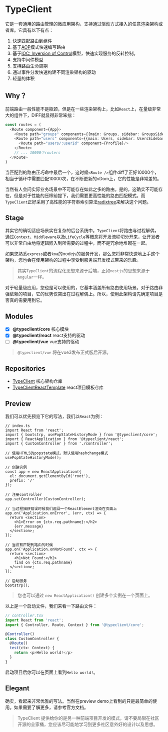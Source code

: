 # TypeClient

它是一套通用的路由管理的微应用架构，支持通过驱动方式接入的任意渲染架构或者库。它具有以下有点：

1. 快速匹配路由到组件
1. 基于[AOP](https://baike.baidu.com/item/AOP/1332219)模式快速编写路由
1. 基于[IOC: Inversion of Control](https://baike.baidu.com/item/%E6%8E%A7%E5%88%B6%E5%8F%8D%E8%BD%AC?fromtitle=Inversion+of+Control&fromid=11298462)模型，快速实现服务的反转控制。
1. 支持中间件模型
1. 支持路由生命周期
1. 通过事件分发快速构建不同渲染架构的驱动
1. 轻量的体积

## Why？

前端路由一般性能不是瓶颈，但是在一些渲染架构上，比如`React`上，在量级非常大的组件下，DIFF就显得非常笨拙：

```ts
const routes = (
  <Route component={App}>
    <Route path="groups" components={{main: Groups, sidebar: GroupsSidebar}}/>
    <Route path="users" components={{main: Users, sidebar: UsersSidebar}}>
      <Route path="users/:userId" component={Profile}/>
    </Route>
    // ... 10000个routers
  </Route>
)
```

当匹配到的路由正巧命中最后一个，这时候`<Route />`组件diff了正好10000个，相当于循环中需要匹配10000次，在不断更新的vDom上，它的性能是非常差的。

当然有人会问实际业务场景中不可能存在如此之多的路由。是的，这确实不可能存在，但是对于性能的压榨前提下，我们需要更高性能的路由匹配模式。而`TypeClient`正好采用了高性能的字符串索引算法[radixtree](https://en.wikipedia.org/wiki/Radix_tree)来解决这个问题。

## Stage

其实它的确切适应场景实在复杂的后台系统中。`TypeClient`将路由与过程解偶，通过`Context`、`Middleware`以及`LifeCycle`等概念将开发流程切分开来，让开发者可以非常自由地将逻辑嵌入到所需要的过程中，而不是冗余地堆砌在一起。

如果您熟悉`express`或者`koa`的nodejs的服务开发，那么您将非常快速地上手这个架构，您也会在使用架构的过程中享受到服务端开发模式带来的乐趣。

> 其实`TypeClient`的流程化思想来源于后端，正如`nestjs`的思想来源于`Angular`一样。

对于轻量级应用，您也是可以使用的，它基本涵盖所有路由使用场景。对于路由非强依赖的项目，它的优势仅突出在过程解偶上。所以，使用此架构请先确定项目是否真的需要用到它。

## Modules

- [x] **@typeclient/core** 核心模块
- [x] **@typeclient/react** react支持的驱动
- [ ] **@typeclient/vue** vue支持的驱动

> `@typeclient/vue` 将在vue3发布正式版后开源。

## Repositories

- [TypeClient](https://github.com/flowxjs/TypeClient) 核心架构仓库
- [TypeClientReactTemplate](https://github.com/flowxjs/TypeClientReactTemplate) react项目模板仓库

## Preview

我们可以优先预览下它的写法，我们以`React`为例：

```tsx
// index.ts
import React from 'react';
import { bootstrp, usePopStateHistoryMode } from '@typeclient/core';
import { ReactApplication } from '@typeclient/react';
import { CustomController } from './controller';

// 使用HTML5的popstate模式，默认使用hashchange模式
usePopStateHistoryMode();

// 创建实例
const app = new ReactApplication({
  el: document.getElementById('root'),
  prefix: '/'
});

// 注册controller
app.setController(CustomController);

// 当过程捕获错误时候我们返回一个ReactElement渲染在页面上
app.on('Application.onError', (err, ctx) => {
  return <section>
    <h1>Error on {ctx.req.pathname}:</h2>
    {err.message}
  </section>;
});

// 当没有匹配到路由的时候
app.on('Application.onNotFound', ctx => {
  return <section>
    <h1>Not Found:</h2>
    find on {ctx.req.pathname}
  </section>;
});

// 启动服务
bootstrp();
```

> 您也可以通过 `new ReactApplication()` 创建多个实例在一个页面上。

以上是一个启动文件，我们来看一下路由文件：

```ts
// controller.tsx
import React from 'react';
import { Controller, Route, Context } from '@typeclient/core';

@Controller()
class CustomController {
  @Route()
  test(ctx: Context) {
    return <p>Hello world!</p>
  }
}
```

启动项目后你可以在页面上看到`Hello world!`。

## Elegant 

确实，看起来非常优雅的写法。当然在preview demo上看到的只是最简单的使用。如果需要了解更多，请参考官方文档。

> TypeClient 提供给你的是另一种前端项目开发的模式，请不要局限在社区开源的全家桶，您应该尽可能地学习到更多社区意外好的设计以及思想。